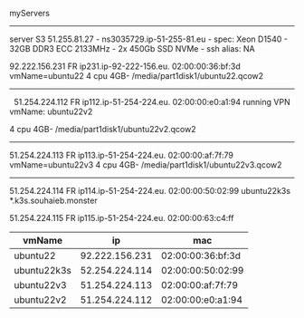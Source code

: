 myServers

---

server S3 51.255.81.27 - ns3035729.ip-51-255-81.eu - spec: Xeon D1540 - 32GB DDR3 ECC 2133MHz - 2x 450Gb SSD NVMe - ssh alias: NA


92.222.156.231 FR ip231.ip-92-222-156.eu. 02:00:00:36:bf:3d vmName=ubuntu22
4 cpu 4GB- /media/part1disk1/ubuntu22.qcow2

----
 
51.254.224.112 FR ip112.ip-51-254-224.eu. 02:00:00:e0:a1:94 running VPN vmName: ubuntu22v2 

4 cpu 4GB- /media/part1disk1/ubuntu22v2.qcow2

----

51.254.224.113 FR ip113.ip-51-254-224.eu. 02:00:00:af:7f:79 vmName=ubuntu22v3
4 cpu 4GB-  /media/part1disk1/ubuntu22v3.qcow2


----

51.254.224.114 FR ip114.ip-51-254-224.eu. 02:00:00:50:02:99 
ubuntu22k3s  *.k3s.souhaieb.monster

51.254.224.115 FR ip115.ip-51-254-224.eu. 02:00:00:63:c4:ff


| vmName | ip | mac|
|--------|----|----|
|ubuntu22|92.222.156.231|02:00:00:36:bf:3d|
|ubuntu22k3s|52.254.224.114|02:00:00:50:02:99|
|ubuntu22v3|51.254.224.113|02:00:00:af:7f:79|
|ubuntu22v2|51.254.224.112|02:00:00:e0:a1:94|





